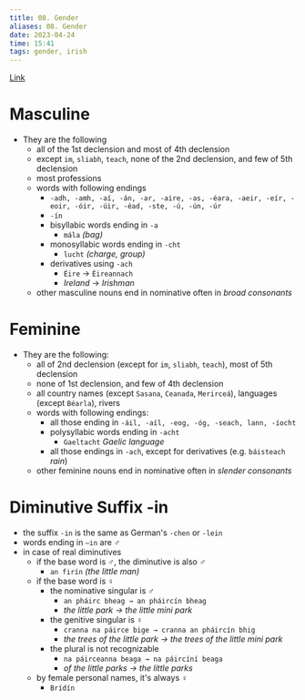 ```yaml
---
title: 08. Gender
aliases: 08. Gender
date: 2023-04-24
time: 15:41
tags: gender, irish
---
```


[Link](http://nualeargais.ie/gnag/subst3.htm)

# Masculine
- They are the following
	- all of the 1st declension and most of 4th declension
	- except `im`, `sliabh`, `teach`, none of the 2nd declension, and few of 5th declension
	- most professions
	- words with following endings
		- `-adh, -amh, -aí, -án, -ar, -aire, -as, -éara, -aeir, -eír, -eoir, -óir, -úir, -éad, -ste, -ú, -ún, -úr`
		- `-ín`
		- bisyllabic words ending in `-a`
			- `mála` *(bag)*
		- monosyllabic words ending in `-cht`
			- `lucht` *(charge, group)*
		- derivatives using `-ach`
			- `Éire` → `Éireannach`
			- *Ireland* → *Irishman*
	- other masculine nouns end in nominative often in *broad consonants*

# Feminine
- They are the following:
	- all of 2nd declension (except for `im`, `sliabh`, `teach`), most of 5th declension
	- none of 1st declension, and few of 4th declension
	- all country names (except `Sasana`, `Ceanada`, `Merirceá`), languages (except `Béarla`), rivers
	- words with following endings:
		- all those ending in `-áil, -aíl, -eog, -óg, -seach, lann, -íocht`
		- polysyllabic words ending in `-acht`
			- `Gaeltacht` *Gaelic language*
		- all those endings in `-ach`, except for derivatives (e.g. `báisteach` *rain*)
	- other feminine nouns end in nominative often in *slender consonants*

# Diminutive Suffix -in
- the suffix `-in` is the same as German's `-chen` or `-lein`
- words ending in `–in` are ♂
- in case of real diminutives
	- if the base word is ♂, the diminutive is also ♂
		- `an firín` *(the little man)*
	- if the base word is ♀
		- the nominative singular is ♂
			- `an pháirc bheag → an pháircín bheag`
			- *the little park → the little mini park*
		- the genitive singular is ♀
			- `cranna na páirce bige → cranna an pháircín bhig`
			- *the trees of the little park → the trees of the little mini park*
		- the plural is not recognizable
			- `na páirceanna beaga → na páircíní beaga`
			- *of the little parks → the little parks*
	- by female personal names, it's always ♀
		- `Brídín`